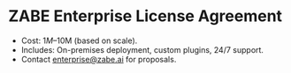 # ZABE Enterprise License Agreement
- Cost: $1M–$10M (based on scale).
- Includes: On-premises deployment, custom plugins, 24/7 support.
- Contact enterprise@zabe.ai for proposals.